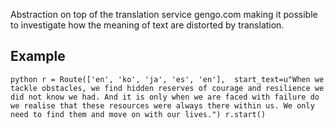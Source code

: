 Abstraction on top of the translation service gengo.com making it possible to investigate how the meaning of text are distorted by translation.

Example
-------

` python
r = Route(['en', 'ko', 'ja', 'es', 'en'], 
           start_text=u"When we tackle obstacles, we find hidden reserves of courage and resilience we did not know we had. And it is only when we are faced with failure do we realise that these resources were always there within us. We only need to find them and move on with our lives.")
r.start()
`
